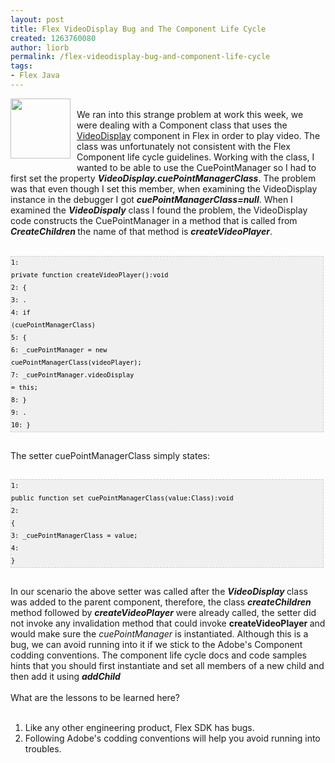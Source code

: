 ```yaml
---
layout: post
title: Flex VideoDisplay Bug and The Component Life Cycle
created: 1263760080
author: liorb
permalink: /flex-videodisplay-bug-and-component-life-cycle
tags:
- Flex Java
---
```

<a onblur="try {parent.deselectBloggerImageGracefully();} catch(e) {}" href="http://2.bp.blogspot.com/_tECzk8Tdl88/S1N8Hk9K_ZI/AAAAAAAAAGM/2M3ONCS73-Y/s1600-h/fb_logo.jpg"><img style="margin: 0pt 10px 10px 0pt; float: left; cursor: pointer; width: 96px; height: 96px;" src="http://2.bp.blogspot.com/_tECzk8Tdl88/S1N8Hk9K_ZI/AAAAAAAAAGM/2M3ONCS73-Y/s400/fb_logo.jpg" alt="" id="BLOGGER_PHOTO_ID_5427818445532757394" border="0" /></a><br />We ran into this strange problem at work this week, we were dealing with a Component class that uses the <a href="http://www.adobe.com/livedocs/flex/3/langref/mx/controls/VideoDisplay.html#cuePointManagerClass">VideoDisplay</a> component in Flex in order to play video. The class was unfortunately not consistent with the Flex Component life cycle guidelines. Working with the class, I wanted to be able to use the CuePointManager so I had to first set the property <span style="font-weight: bold; font-style: italic;">VideoDisplay.cuePointManagerClass</span>. The problem was that even though I set this member, when examining the VideoDisplay instance in the debugger I got <span style="font-weight: bold; font-style: italic;">cuePointManagerClass=null</span>. When I examined the <span style="font-weight: bold; font-style: italic;">VideoDispaly</span> class I found the problem, the VideoDisplay code constructs the CuePointManager in a method that is called from <span style="font-weight: bold; font-style: italic;">CreateChildren  </span>the name of that method is <span style="font-weight: bold; font-style: italic;">createVideoPlayer</span>.<br /><br /><pre style="border: 1px dashed rgb(204, 204, 204); padding: 0px; background: rgb(240, 240, 240) url(http://2.bp.blogspot.com/_z5ltvMQPaa8/SjJXr_U2YBI/AAAAAAAAAAM/46OqEP32CJ8/s320/codebg.gif) repeat scroll 0% 0%; overflow: auto; font-family: arial; font-size: 12px; width: 99%; height: auto; -moz-background-clip: border; -moz-background-origin: padding; -moz-background-inline-policy: continuous; color: rgb(0, 0, 0); text-align: left; line-height: 20px;"><code style="color: rgb(0, 0, 0); word-wrap: normal;">1:  private function createVideoPlayer():void<br />2:  {<br />3:     .<br />4:     if (cuePointManagerClass)<br />5:     {<br />6:        _cuePointManager = new cuePointManagerClass(videoPlayer);<br />7:        _cuePointManager.videoDisplay = this;<br />8:     }<br />9:     .<br />10:  }<br /></code></pre><br />The setter cuePointManagerClass simply states:<br /><br /><pre style="border: 1px dashed rgb(204, 204, 204); padding: 0px; background: rgb(240, 240, 240) url(http://2.bp.blogspot.com/_z5ltvMQPaa8/SjJXr_U2YBI/AAAAAAAAAAM/46OqEP32CJ8/s320/codebg.gif) repeat scroll 0% 0%; overflow: auto; font-family: arial; font-size: 12px; width: 99%; height: auto; -moz-background-clip: border; -moz-background-origin: padding; -moz-background-inline-policy: continuous; color: rgb(0, 0, 0); text-align: left; line-height: 20px;"><code style="color: rgb(0, 0, 0); word-wrap: normal;">1:  public function set cuePointManagerClass(value:Class):void<br />2:  {<br />3:     _cuePointManagerClass = value;<br />4:  }<br /></code></pre><br />In our scenario the above setter was called after the <span style="font-weight: bold; font-style: italic;">VideoDisplay </span>class was added to the parent component, therefore, the class <span style="font-weight: bold; font-style: italic;">createChildren </span>method followed by <span style="font-weight: bold; font-style: italic;">createVideoPlayer</span> were already called, the setter did not invoke any invalidation method that could invoke <span style="font-weight: bold;">createVideoPlayer </span>and would make sure the <span style="font-style: italic;">cuePointManager </span>is instantiated. Although this is a bug, we can avoid running into it if we stick to the Adobe's Component codding conventions. The component life cycle docs and code samples hints that you should first instantiate and set all members of a new child and then add it using <span style="font-weight: bold; font-style: italic;">addChild</span><br /><br />What are the lessons to be learned here?<br /><br /><ol><li>Like any other engineering product, Flex SDK has bugs.</li><li>Following Adobe's codding conventions will help you avoid running into troubles.</li></ol>
